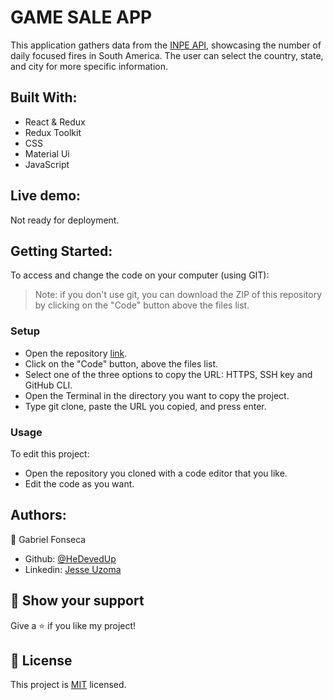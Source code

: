 # GAME SALE APP
This application gathers data from the [INPE API](https://queimadas.dgi.inpe.br/queimadas/dados-abertos/#), showcasing the number of daily focused fires in South America. The user can select the country, state, and city for more specific information.

## Built With:
- React & Redux
- Redux Toolkit
- CSS
- Material Ui
- JavaScript

## Live demo:
Not ready for deployment.

## Getting Started:
To access and change the code on your computer (using GIT):
> Note: if you don't use git, you can download the ZIP of this repository by clicking on the "Code" button above the files list.
### Setup
- Open the repository [link](https://github.com/Gopxfs/fire-data-app).
- Click on the "Code" button, above the files list.
- Select one of the three options to copy the URL: HTTPS, SSH key and GitHub CLI.
- Open the Terminal in the directory you want to copy the project.
- Type git clone, paste the URL you copied, and press enter.
### Usage
To edit this project:
- Open the repository you cloned with a code editor that you like.
- Edit the code as you want.

## Authors:
:bust_in_silhouette: Gabriel Fonseca
- Github: [@HeDevedUp](https://github.com/HeDevedUp)
- Linkedin: [Jesse Uzoma](https://www.linkedin.com/in/jesseuzoma/)

## :star2: Show your support
Give a :star: if you like my project!

## :pencil: License
This project is [MIT](https://github.com/Gopxfs/fire-data-app/blob/main/LICENSE) licensed.
